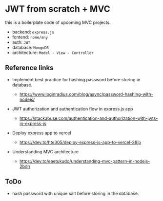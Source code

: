 #   JWT from scratch + MVC

this is a boilerplate code of upcoming MVC projects.

*   backend: `express.js`
*   fontend: `none/any`
*   auth: `JWT`
*   database: `MongoDB`
*   architecture: `Model - View - Controller`



##  Reference links

*   Implement best practice for hashing password before storing in database.
    *   https://www.loginradius.com/blog/async/password-hashing-with-nodejs/

*   JWT authorization and authentication flow in express.js app
    *   https://stackabuse.com/authentication-and-authorization-with-jwts-in-express-js

*   Deploy express app to vercel
    *   https://dev.to/hte305/deploy-express-js-app-to-vercel-38jb

*   Understanding MVC architecture
    *   https://dev.to/eaetukudo/understanding-mvc-pattern-in-nodejs-2bdn



## ToDo

*   hash password with unique salt before storing in the database.
    
